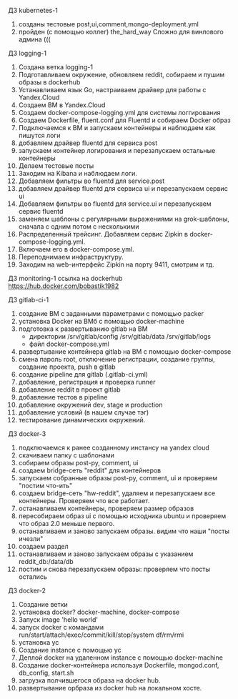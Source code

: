 ДЗ kubernetes-1
1. созданы тестовые post,ui,comment,mongo-deployment.yml
2. пройден (с помощью коллег) the_hard_way
Сложно для винлового админа (((

ДЗ logging-1
1. Создана ветка logging-1
2. Подготавливаем окружение, обновляем reddit, собираем и пушим образы в dockerhub
3. Устанавливаем язык Go, настраиваем драйвер для работы с Yandex.Cloud
4. Создаем ВМ в Yandex.Cloud
5. Создаем docker-compose-logging.yml для системы логгирования
6. Создаем Dockerfile, fluent.conf для Fluentd и собираем Docker образ
7. Подключаемся к ВМ и запускаем контейнеры и наблюдаем как пишутся логи
8. добавляем драйвер fluentd для сервиса post
9. запускаем контейнер логирования и перезапускаем остальные контейнеры
10. Делаем тестовые посты
11. Заходим на Kibana и наблюдаем логи.
12. Добавляем фильтры во fluentd для service.post
13. добавляем драйвер fluentd для сервиса ui и перезапускаем сервис ui
14. Добавляем фильтры во fluentd для service.ui и перезапускаем сервис fluentd
15. заменяем шаблоны с регулярными выражениями на grok-шаблоны, сначала с одним потом с несколькими
16. Распределенный трейсинг. Добавляем сервис  Zipkin в docker-compose-logging.yml.
17. Включаем его в docker-compose.yml.
18. Переподнимаем инфраструктуру.
19. Заходим на web-интерфейс Zipkin на порту 9411, смотрим и тд.

ДЗ monitoring-1
ссылка на dockerhub https://hub.docker.com/bobastik1982

ДЗ gitlab-ci-1
1. создание ВМ с заданными параметрами с помощью packer
2. установка Docker на ВМб с помощью docker-machine
3. подготовка к развертыванию gitlab на ВМ
    - директории /srv/gitlab/config /srv/gitlab/data /srv/gitlab/logs
    - файл docker-compose.yml
4. развертывание контейнера gitlab на ВМ с помощью docker-compose
5. смена пароль root, отключение регистрации, создание группы, создание проекта, push в gitlab
6. создание pipeline для gitlab (.gitlab-ci.yml)
7. добавление, регистрация и проверка runner
8. добавление reddit в проект gitlab
9. добавление тестов в pipeline
10. добавление окружений dev, stage и production
11. добавление условий (в нашем случае тэг)
12. тестирование динамических окружений.

ДЗ docker-3
1. подключаемся к ранее созданному инстансу на yandex cloud
2. скачиваем папку с шаблонами
3. собираем образы post-py, comment, ui
4. создаем bridge-сеть "reddit" для контейнеров
5. запускаем собранные образы post-py, comment, ui  и проверяем "постим что-ить"
6. cоздаем bridge-сеть "hw-reddit", удаляем и перезапускаем все контейнеры. Проверяем что все работает.
7. останавливаем контейнеры, проверяем размер образов
8. пересобираем образ ui с помощью исходника ubuntu и проверяем что образ 2.0 меньше первого.
9. останавливаем и заново запускаем образы. видим что наши "посты ичезли"
10. создаем  раздел
11. останавливаем и заново запускаем образы с указанием reddit_db:/data/db
12. постим и снова перезапускаем образы: проверяем что посты остались


ДЗ docker-2
1. Создание ветки
2. установка docker? docker-machine, docker-compose
3. Запуск image 'hello world'
4. запуск docker с командами run/start/attach/exec/commit/kill/stop/system df/rm/rmi
5. установка yc
6. Создание instance с помощью yc
7. Деплой docker на удаленном instance с помощью docker-machine
8. Создание docker-контейнера используя Dockerfile, mongod.conf, db_config, start.sh
9. загрузка полчившегося образа на docker hub.
10. развертывание орбраза из docker hub на локальном хосте.
